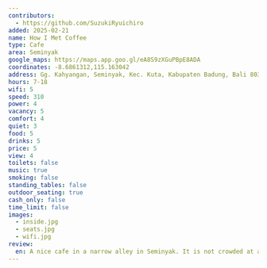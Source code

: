 ```yaml
---
contributors:
  - https://github.com/SuzukiRyuichiro
added: 2025-02-21
name: How I Met Coffee
type: Cafe
area: Seminyak
google_maps: https://maps.app.goo.gl/eA8S9zXGuPBpE8ADA
coordinates: -8.6861312,115.163042
address: Gg. Kahyangan, Seminyak, Kec. Kuta, Kabupaten Badung, Bali 80361
hours: 7-18
wifi: 5
speed: 310
power: 4
vacancy: 5
comfort: 4
quiet: 3
food: 5
drinks: 5
price: 5
view: 4
toilets: false
music: true
smoking: false
standing_tables: false
outdoor_seating: true
cash_only: false
time_limit: false
images:
  - inside.jpg
  - seats.jpg
  - wifi.jpg
review:
  en: A nice cafe in a narrow alley in Seminyak. It is not crowded at all since it's a bit hidden from the main street. Only down side is that there is no toilets inside the establishments, but there are hostels and such nearby which will lend you a bathroom. Very fast and reliable WiFi.
---
```

